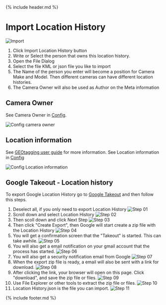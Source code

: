 {% include header.md %}

# Import Location History

![Import](import-location-history.png)
1. Click Import Location History button
2. Write or Select the person that owns this location history.
3. Open the File Dialog
4. Select the file KML or json file you like to import
5. The Name of the person you enter will become a position for Camera Make and Model. Then different cameras can have different location histories.
6. The Camera Owner will also be used as Author on the Meta information

## Camera Owner

See Camera Owner in [Config](../config).

![Config camera owner](../config/config_camera-owner.png)

## Location information

See [GEOtagging user guide](../map/) for more information.
See Location information in [Config](../config)

![Config Location information](../map/config_location-information.png)

## Google Takeout - Location history 
To export Google Location History go to [Google Takeout](https://takeout.google.com/) and then follow this steps.

1. Deselect all, if you only need to export Location History
![Step 01](google-takeout-step01-deselect-all.png)
2. Scroll down and select Location History
![Step 02](google-takeout-step02-select-location-history.png)
3. Then scoll down and click Next Step
![Step 03](google-takeout-step03-next-step.png)
4. Then click "Create Export", then Google will start create a zip file with the Location History
![Step 04](google-takeout-step04-create-export.png)
5. You will get a confirmation screen that the "Takeout" is started. This can take awhile.
![Step 05](google-takeout-step05-export-inprogress.png)
6. You will also get a email notification on your gmail account that the process has started.
![Step 06](google-takeout-step06-email-notification.png)
7. You will also get a security notification email from Google 
![Step 07](google-takeout-step07-email-security-notification.png)
8. When the export zip file is ready, a email will also be sent with a link for download. 
![Step 08](google-takeout-step08-email-data-is-ready.png)
9. After clicking the link, your browser will open on this page. Click "download", and save the zip file or files.
![Step 09](google-takeout-step09-download-file.png)
10. Use File Explorer or other tools to extract the zip file or files.
![Step 10](google-takeout-step10-extract-files.png)
11. Location History.json is the file you can import.
![Step 11](google-takeout-step11-import-this-file.png)


{% include footer.md %}
